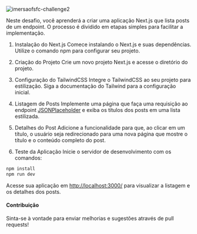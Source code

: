 
![imersaofsfc-challenge2](https://github.com/user-attachments/assets/19a2f921-afda-4af4-b193-79c551b312ea)

Neste desafio, você aprenderá a criar uma aplicação Next.js que lista posts de um endpoint. O processo é dividido em etapas simples para facilitar a implementação.

1. Instalação do Next.js
Comece instalando o Next.js e suas dependências. Utilize o comando npm para configurar seu projeto.

2. Criação do Projeto
Crie um novo projeto Next.js e acesse o diretório do projeto.

3. Configuração do TailwindCSS
Integre o TailwindCSS ao seu projeto para estilização. Siga a documentação do Tailwind para a configuração inicial.

4. Listagem de Posts
Implemente uma página que faça uma requisição ao endpoint [JSONPlaceholder](https://jsonplaceholder.typicode.com/posts) e exiba os títulos dos posts em uma lista estilizada.

5. Detalhes do Post
Adicione a funcionalidade para que, ao clicar em um título, o usuário seja redirecionado para uma nova página que mostre o título e o conteúdo completo do post.

6. Teste da Aplicação
Inicie o servidor de desenvolvimento com os comandos:
```bash
npm install
npm run dev
```
Acesse sua aplicação em [http://localhost:3000/](http://localhost:3000/) para visualizar a listagem e os detalhes dos posts.

#### Contribuição
Sinta-se à vontade para enviar melhorias e sugestões através de pull requests!
